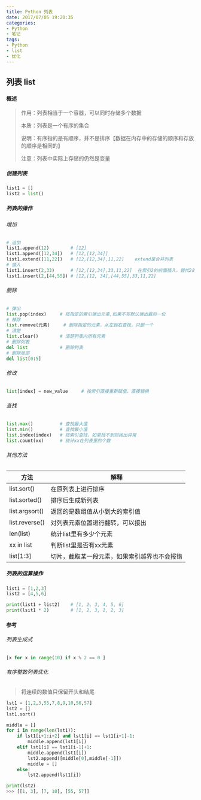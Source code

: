 ```yaml
---
title: Python 列表
date: 2017/07/05 19:20:35
categories: 
- Python
- 笔记
tags: 
- Python
- list
- 优化
---
```


## 列表 list

#### 概述

> 作用：列表相当于一个容器，可以同时存储多个数据
>
> 本质：列表是一个有序的集合
>
> 说明：有序指的是有顺序，并不是排序【数据在内存中的存储的顺序和存放的顺序是相同的】
>
> 注意：列表中实际上存储的仍然是变量

##### 创建列表

```python
list1 = []
list2 = list()
```

##### 列表的操作

###### 增加

```python
# 追加
list1.append(12)		# [12]
list1.append([12,34])	# [12,[12,34]]
list1.extend([11,22])	# [12,[12,34],11,22]    extend是合并列表
# 插入
list1.insert(2,33)		# [12,[12,34],33,11,22]  在索引2的前面插入，替代2的位置
list1.insert(2,[44,55])	# [12,[12, 34],[44,55],33,11,22]
```

###### 删除

```python
# 弹出
list.pop(index)		# 按指定的索引弹出元素,如果不写默认弹出最后一位
# 移除
list.remove(元素)		# 删除指定的元素，从左到右查找，只删一个
# 清楚
list.clear()		# 清楚列表内所有元素
# 删除列表
del list			# 删除列表
# 删除局部
del list[0:5]
```

###### 修改

```python
list[index] = new_value		# 按索引直接重新赋值，直接替换
```

###### 查找

```python
list.max()			# 查找最大值
list.min()			# 查找最小值
list.index(index)	# 按索引查找，如果找不到则抛出异常
list.count(xx)		# 统计xx在列表里的个数
```

###### 其他方法

| 方法           | 解释                                         |
| -------------- | -------------------------------------------- |
| list.sort()    | 在原列表上进行排序                           |
| list.sorted()  | 排序后生成新列表                             |
| list.argsort() | 返回的是数组值从小到大的索引值               |
| list.reverse() | 对列表元素位置进行翻转，可以接出             |
| len(list)      | 统计list里有多少个元素                       |
| xx in list     | 判断list里是否有xx元素                       |
| list[1:3]      | 切片，截取某一段元素，如果索引越界也不会报错 |

##### 列表的运算操作

```python
list1 = [1,2,3]
list2 = [4,5,6]

print(list1 + list2)	# [1, 2, 3, 4, 5, 6]
print(lsit1 * 2)		# [1, 2, 3, 1, 2, 3]
```

#### 参考

###### 列表生成式

```python
[x for x in range(10) if x % 2 == 0 ]
```



###### 有序整数列表优化

> 将连续的数值只保留开头和结尾

```python
lst1 = [1,2,3,55,7,8,9,10,56,57]
lst2 = []
lst1.sort()

middle = []
for i in range(len(lst1)):
    if lst1[i+1:i+2] and lst1[i] == lst1[i+1]-1:
        middle.append(lst1[i])
    elif lst1[i] == lst1[i-1]+1:
        middle.append(lst1[i])
        lst2.append([middle[0],middle[-1]])
        middle = []
    else:
        lst2.append(lst1[i])

print(lst2)
>>> [[1, 3], [7, 10], [55, 57]]
```

